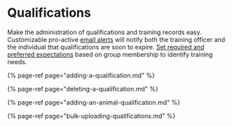 # Qualifications

Make the administration of qualifications and training records easy. Customizable pro-active [email alerts](https://support.d4h.org/d4h-incident-reporting/email-notifications) will notify both the training officer and the individual that qualifications are soon to expire. [Set required and preferred expectations](https://support.d4h.org/qualifications2/setting-a-qualification-expectation-for-a-group) based on group membership to identify training needs.

{% page-ref page="adding-a-qualification.md" %}

{% page-ref page="deleting-a-qualification.md" %}

{% page-ref page="adding-an-animal-qualification.md" %}

{% page-ref page="bulk-uploading-qualifications.md" %}





